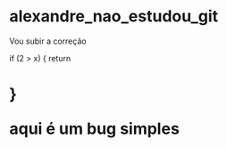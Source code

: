 # alexandre_nao_estudou_git

Vou subir a correção

if (2 > x) {
    return <h1>
}

aqui é um bug simples